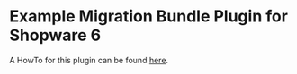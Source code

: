 # Example Migration Bundle Plugin for Shopware 6

A HowTo for this plugin can be found [here](https://docs.shopware.com/en/shopware-platform-dev-en/how-to/extend-shopware-migration-profile).